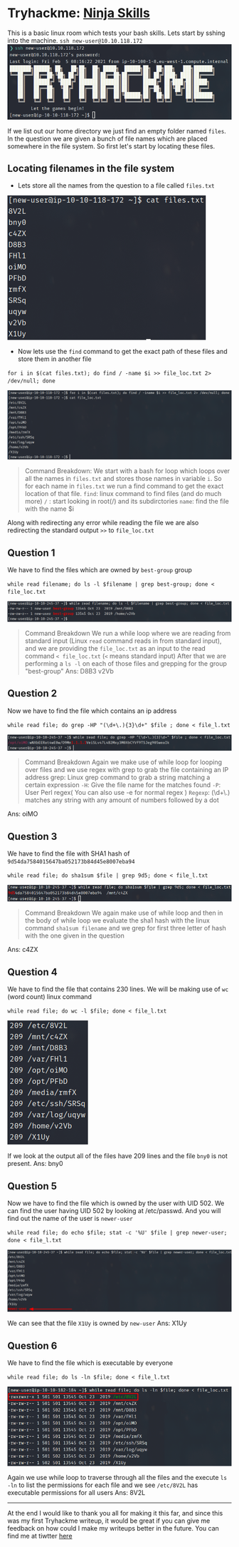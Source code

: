 # Tryhackme: [Ninja Skills](https://tryhackme.com/room/ninjaskills)

This is a basic linux room which tests your bash skills. Lets start by sshing into the machine.
`ssh new-user@10.10.118.172`
![](./images/2021-02-05_13-50.png)

If we list out our home directory we just find an empty folder named `files`. In the question we are given a bunch of file names which are placed somewhere in the file system.
So first let's start by locating these files.

## Locating filenames in the file system

- Lets store all the names from the question to a file called `files.txt`

![](./images/2021-02-05_13-58.png)

- Now lets use the `find` command to get the exact path of these files and store them in another file

`for i in $(cat files.txt); do find / -name $i >> file_loc.txt 2> /dev/null; done`

![](./images/2021-02-05_14-02.png)

> Command Breakdown:
> We start with a bash for loop which loops over all the names in `files.txt` and stores those names in variable `i`. So for each name in `files.txt` we run a find command to get the exact location of that file.
> `find`: linux command to find files (and do much more)
> `/` : start looking in root(/) and its subdirctories
> `name`: find the file with the name $i

Along with redirecting any error while reading the file we are also redirecting the standard output `>>` to `file_loc.txt`

## Question 1

We have to find the files which are owned by `best-group` group

`while read filename; do ls -l $filename | grep best-group; done < file_loc.txt`

![](./images/2021-02-05_14-25.png)

> Command Breakdown
> We run a while loop where we are reading from standard input (Linux `read` command reads in from standard input), and we are providing the `file_loc.txt` as an input to the read command `< file_loc.txt` (`<` means standard input)
> After that we are performing a `ls -l` on each of those files and grepping for the group "best-group"
> Ans: D8B3 v2Vb

## Question 2

Now we have to find the file which contains an ip address

`while read file; do grep -HP "(\d+\.){3}\d+" $file ; done < file_l.txt`

![](./images/2021-02-05_14-43.png)

> Command Breakdown
> Again we make use of while loop for looping over files and we use regex with grep to grab the file containing an IP address
> grep: Linux grep command to grab a string matching a certain expression
> `-H`: Give the file name for the matches found
> `-P`: User Perl regex( You can also use -e for normal regex )
> `Regexp`: (\d+\\.) matches any string with any amount of numbers followed by a dot

Ans: oiMO

## Question 3

We have to find the file with SHA1 hash of `9d54da7584015647ba052173b84d45e8007eba94`

`while read file; do sha1sum $file | grep 9d5; done < file_l.txt`

![](./images/2021-02-05_15-04.png)

> Command Breakdown
> We again make use of while loop and then in the body of while loop we evaluate the sha1 hash with the linux command `sha1sum filename` and we grep for first three letter of hash with the one given in the question

Ans: c4ZX

## Question 4

We have to find the file that contains 230 lines. We will be making use of `wc` (word count) linux command

`while read file; do wc -l $file; done < file_l.txt`

![](./images/2021-02-05_15-09.png)

If we look at the output all of the files have 209 lines and the file `bny0` is not present.
Ans: bny0

## Question 5

Now we have to find the file which is owned by the user with UID 502. We can find the user having UID 502 by looking at /etc/passwd. And you will find out the name of the user is `newer-user`

`while read file; do echo $file; stat -c '%U' $file | grep newer-user; done < file_l.txt`

![](./images/2021-02-05_15-17.png)

We can see that the file `X1Uy` is owned by `new-user`
Ans: X1Uy

## Question 6

We have to find the file which is executable by everyone

`while read file; do ls -ln $file; done < file_l.txt`

![](./images/2021-02-05_18-44.png)

Again we use while loop to traverse through all the files and the execute `ls -ln` to list the permissions for each file and we see `/etc/8V2L` has executable permissions for all users
Ans: 8V2L

---

At the end I would like to thank you all for making it this far, and since this was my first Tryhackme writeup, it would be great if you can give me feedback on how could I make my writeups better in the future. You can find me at tiwtter [here](https://twitter.com/smash8tap)
